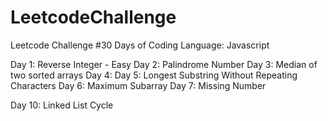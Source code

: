 # LeetcodeChallenge
Leetcode Challenge #30 Days of Coding 
Language: Javascript


Day 1: Reverse Integer - Easy 
Day 2: Palindrome Number
Day 3: Median of two sorted arrays
Day 4: 
Day 5: Longest Substring Without Repeating Characters
Day 6: Maximum Subarray
Day 7: Missing Number

Day 10: Linked List Cycle
